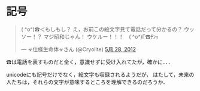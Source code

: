 
# 記号

<blockquote class="twitter-tweet" lang="ja"><p>( ^o^)☎＜もしもし？ え，お前この絵文字見て電話だって分かるの？ ウッソー！？ マジ昭和じゃん！ ウケルー！！！　( ^o^)Г☎ﾁﾝｯ</p>&mdash; ☣仕様生命体☣さん (@Cryolite) <a href="https://twitter.com/Cryolite/status/207123445505458176" data-datetime="2012-05-28T14:57:32+00:00">5月 28, 2012</a></blockquote>

☎は電話を表すものだと全く，意識せずに受け入れてたが，確かに．．．

unicodeにも記号だけでなく，絵文字も収録されるようだが，
はたして，未来の人たちは，それらの文字が意味するところを理解できるのだろうか．
